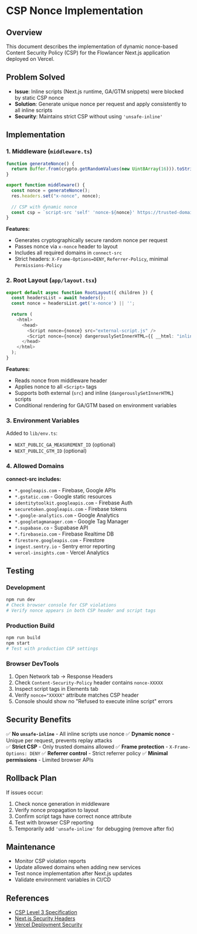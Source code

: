 # CSP Nonce Implementation

## Overview

This document describes the implementation of dynamic nonce-based Content Security Policy (CSP) for the Flowlancer Next.js application deployed on Vercel.

## Problem Solved

- **Issue**: Inline scripts (Next.js runtime, GA/GTM snippets) were blocked by static CSP nonce
- **Solution**: Generate unique nonce per request and apply consistently to all inline scripts
- **Security**: Maintains strict CSP without using `'unsafe-inline'`

## Implementation

### 1. Middleware (`middleware.ts`)

```typescript
function generateNonce() {
  return Buffer.from(crypto.getRandomValues(new Uint8Array(16))).toString("base64");
}

export function middleware() {
  const nonce = generateNonce();
  res.headers.set("x-nonce", nonce);
  
  // CSP with dynamic nonce
  const csp = `script-src 'self' 'nonce-${nonce}' https://trusted-domains.com`;
}
```

**Features:**
- Generates cryptographically secure random nonce per request
- Passes nonce via `x-nonce` header to layout
- Includes all required domains in `connect-src`
- Strict headers: `X-Frame-Options=DENY`, `Referrer-Policy`, minimal `Permissions-Policy`

### 2. Root Layout (`app/layout.tsx`)

```typescript
export default async function RootLayout({ children }) {
  const headersList = await headers();
  const nonce = headersList.get('x-nonce') || '';
  
  return (
    <html>
      <head>
        <Script nonce={nonce} src="external-script.js" />
        <Script nonce={nonce} dangerouslySetInnerHTML={{ __html: "inline code" }} />
      </head>
    </html>
  );
}
```

**Features:**
- Reads nonce from middleware header
- Applies nonce to all `<Script>` tags
- Supports both external (`src`) and inline (`dangerouslySetInnerHTML`) scripts
- Conditional rendering for GA/GTM based on environment variables

### 3. Environment Variables

Added to `lib/env.ts`:
- `NEXT_PUBLIC_GA_MEASUREMENT_ID` (optional)
- `NEXT_PUBLIC_GTM_ID` (optional)

### 4. Allowed Domains

**connect-src includes:**
- `*.googleapis.com` - Firebase, Google APIs
- `*.gstatic.com` - Google static resources
- `identitytoolkit.googleapis.com` - Firebase Auth
- `securetoken.googleapis.com` - Firebase tokens
- `*.google-analytics.com` - Google Analytics
- `*.googletagmanager.com` - Google Tag Manager
- `*.supabase.co` - Supabase API
- `*.firebaseio.com` - Firebase Realtime DB
- `firestore.googleapis.com` - Firestore
- `ingest.sentry.io` - Sentry error reporting
- `vercel-insights.com` - Vercel Analytics

## Testing

### Development
```bash
npm run dev
# Check browser console for CSP violations
# Verify nonce appears in both CSP header and script tags
```

### Production Build
```bash
npm run build
npm start
# Test with production CSP settings
```

### Browser DevTools
1. Open Network tab → Response Headers
2. Check `Content-Security-Policy` header contains `nonce-XXXXX`
3. Inspect script tags in Elements tab
4. Verify `nonce="XXXXX"` attribute matches CSP header
5. Console should show no "Refused to execute inline script" errors

## Security Benefits

✅ **No `unsafe-inline`** - All inline scripts use nonce
✅ **Dynamic nonce** - Unique per request, prevents replay attacks  
✅ **Strict CSP** - Only trusted domains allowed
✅ **Frame protection** - `X-Frame-Options: DENY`
✅ **Referrer control** - Strict referrer policy
✅ **Minimal permissions** - Limited browser APIs

## Rollback Plan

If issues occur:
1. Check nonce generation in middleware
2. Verify nonce propagation to layout
3. Confirm script tags have correct nonce attribute
4. Test with browser CSP reporting
5. Temporarily add `'unsafe-inline'` for debugging (remove after fix)

## Maintenance

- Monitor CSP violation reports
- Update allowed domains when adding new services
- Test nonce implementation after Next.js updates
- Validate environment variables in CI/CD

## References

- [CSP Level 3 Specification](https://w3c.github.io/webappsec-csp/)
- [Next.js Security Headers](https://nextjs.org/docs/advanced-features/security-headers)
- [Vercel Deployment Security](https://vercel.com/docs/security)

